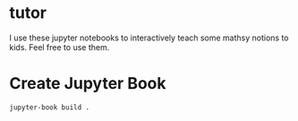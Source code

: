 # tutor
I use these jupyter notebooks to interactively teach some mathsy notions to kids. Feel free to use them.

# Create Jupyter Book

```bash
jupyter-book build .
```
